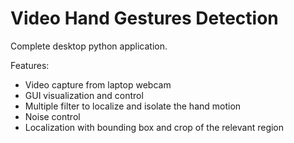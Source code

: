 # Video Hand Gestures Detection

Complete desktop python application.

Features:
- Video capture from laptop webcam
- GUI visualization and control
- Multiple filter to localize and isolate the hand motion
- Noise control
- Localization with bounding box and crop of the relevant region
